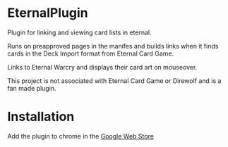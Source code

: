 # EternalPlugin
Plugin for linking and viewing card lists in eternal.

Runs on preapproved pages in the manifes and builds links when it finds cards in the Deck Import format from Eternal Card Game.

Links to Eternal Warcry and displays their card art on mouseover.

This project is not associated with Eternal Card Game or Direwolf and is a fan made plugin.

# Installation
Add the plugin to chrome in the [Google Web Store](https://chrome.google.com/webstore/detail/eternal-card-plugin/lnkfahodgopogehaemmnjcneolimcnbn)
